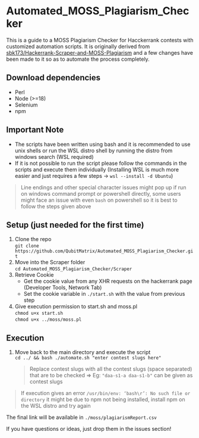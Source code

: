 # Automated_MOSS_Plagiarism_Checker
This is a guide to a MOSS Plagiarism Checker for Hacckerrank contests with customized automation scripts. It is originally derived from [sbk173/Hackerrank-Scraper-and-MOSS-Plagiarism](https://github.com/sbk173/Hackerrank-Scraper-and-MOSS-Plagiarism) and a few changes have been made to it so as to automate the process completely.

## Download dependencies
   - Perl
   - Node (>=18)
   - Selenium
   - npm 

## Important Note
- The scripts have been written using bash and it is recommended to use unix shells or run the WSL distro shell by running the distro from windows search (WSL required)   
- If it is not possible to run the script please follow the commands in the scripts and execute them individually (Installing WSL is much more easier and just requires a few steps -> `wsl --install -d Ubuntu`)

> Line endings and other special character issues might pop up if run on windows command prompt or powershell directly, some users might face an issue with even `bash` on powershell so it is best to follow the steps given above 

## Setup (just needed for the first time)
1. Clone the repo   
   `git clone https://github.com/QubitMatrix/Automated_MOSS_Plagiarism_Checker.git`
2. Move into the Scraper folder   
   `cd Automated_MOSS_Plagiarism_Checker/Scraper`
3. Retrieve Cookie   
   - Get the cookie value from any XHR requests on the hackerrank page (Developer Tools, Network Tab)
   - Set the cookie variable in `./start.sh` with the value from previous step
4. Give execution permission to start.sh and moss.pl   
      `chmod u+x start.sh`   
      `chmod u+x ../moss/moss.pl`

## Execution
1. Move back to the main directory and execute the script   
   `cd ../ && bash ./automate.sh "enter contest slugs here"`   
   > Replace contest slugs with all the contest slugs (space separated) that are to be checked => Eg: `"daa-s1-a daa-s1-b"` can be given as contest slugs   

> If execution gives an error `/usr/bin/env: ‘bash\r’: No such file or directory` it might be due to npm not being installed, install npm on the WSL distro and try again

The final link will be available in `./moss/plagiarismReport.csv`

If you have questions or ideas, just drop them in the issues section!